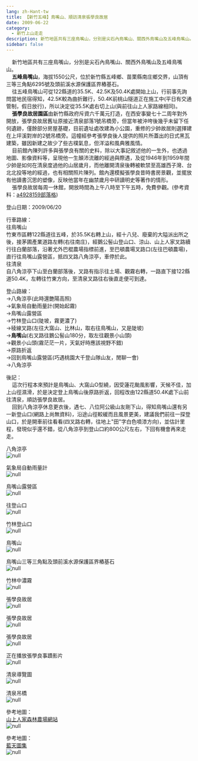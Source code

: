 ```yaml
---
lang: zh-Hant-tw
title: 【新竹五峰】鳥嘴山、順訪清泉張學良故居
date: 2009-06-22
category: 
  - 新竹上山走走
description: 新竹地區共有三座鳥嘴山，分別是尖石內鳥嘴山、關西外鳥嘴山及五峰鳥嘴山。 五峰鳥嘴山，海拔1550公尺，位於新竹縣五峰鄉、苗栗縣南庄鄉交界，山頂有三等三角點6295號及頭前溪水源保護區界樁基石。 往五峰鳥嘴山可從122縣道的35.5K、42.5K及50.4K處開始上山，行前事先詢問當地民宿得知，42.5K較為曲折難行，50.4K前桃山隧道正在施工中(平日有交通管制，假日放行)，所以決定從35.5K處右切上山(與前往山上人家路線相同)。 張學良故居園區由新竹縣政府斥資六千萬元打造，在西安事變七十二周年對外開放，張學良故居舊址原接近清泉部落1號吊橋旁，但當年被沖垮後幾乎未留下任何遺跡，僅餘部分房屋基礎，目前遺址處改建為小公園，重修的少帥故居則選擇建在上坪溪對岸的2號吊橋旁。這幢經參考張學良後人提供的照片所蓋出的日式黑瓦建築，雖因新建之故少了些古樸氣息，但洋溢和風典雅風情。 目前館內陳列許多與張學良有關的史料，除以大事記敘述他的一生外，也透過地圖、影像資料等，呈現他一生顛沛流離的經過與際遇，及從1946年到1959年間少帥是如何在清泉度過他的山居歲月，而他離開清泉後轉被軟禁至高雄西子灣、台北北投等地的經過，也有相關照片陳列。館內還模擬張學良昔時書房景觀，並擺放有他讀書沉思的塑像，反映他當年在幽禁歲月中研讀明史等著作的情形。 張學良故居每周一休館，開放時間為上午八時至下午五時，免費參觀。(參考資料：[a4928159部落格](http://www.wretch.cc/blog/a4928159/25809951))
sidebar: false
---
```


    新竹地區共有三座鳥嘴山，分別是尖石內鳥嘴山、關西外鳥嘴山及五峰鳥嘴山。  
    **五峰鳥嘴山**，海拔1550公尺，位於新竹縣五峰鄉、苗栗縣南庄鄉交界，山頂有三等三角點6295號及頭前溪水源保護區界樁基石。  
    往五峰鳥嘴山可從122縣道的35.5K、42.5K及50.4K處開始上山，行前事先詢問當地民宿得知，42.5K較為曲折難行，50.4K前桃山隧道正在施工中(平日有交通管制，假日放行)，所以決定從35.5K處右切上山(與前往山上人家路線相同)。  
    **張學良故居園區**由新竹縣政府斥資六千萬元打造，在西安事變七十二周年對外開放，張學良故居舊址原接近清泉部落1號吊橋旁，但當年被沖垮後幾乎未留下任何遺跡，僅餘部分房屋基礎，目前遺址處改建為小公園，重修的少帥故居則選擇建在上坪溪對岸的2號吊橋旁。這幢經參考張學良後人提供的照片所蓋出的日式黑瓦建築，雖因新建之故少了些古樸氣息，但洋溢和風典雅風情。  
    目前館內陳列許多與張學良有關的史料，除以大事記敘述他的一生外，也透過地圖、影像資料等，呈現他一生顛沛流離的經過與際遇，及從1946年到1959年間少帥是如何在清泉度過他的山居歲月，而他離開清泉後轉被軟禁至高雄西子灣、台北北投等地的經過，也有相關照片陳列。館內還模擬張學良昔時書房景觀，並擺放有他讀書沉思的塑像，反映他當年在幽禁歲月中研讀明史等著作的情形。  
    張學良故居每周一休館，開放時間為上午八時至下午五時，免費參觀。(參考資料：[a4928159部落格](http://www.wretch.cc/blog/a4928159/25809951))

登山日期：2009/06/20

行車路線：  
往鳥嘴山  
竹東市區轉122縣道往五峰，於35.5K右轉上山，經十八兒、廢棄的大隘派出所之後，接茅圃產業道路左轉(右往南庄)，經鵝公髻山登山口、涼山、山上人家叉路續行往白蘭部落，沿著尤外巴棍農場指標前進，至巴頓農場叉路口(左往巴頓農場)，直行往鳥嘴山露營區，抵四叉路八角涼亭，車停於此。  
往清泉  
自八角涼亭下山至白蘭部落後，叉路有指示往土場、觀霧右轉，一路直下接122縣道50.4K，左轉往竹東方向，至清泉叉路往右後直走便可到達。

登山路線：  
→八角涼亭(此時還艷陽高照)  
→氣象局自動雨量計(開始起霧)  
→鳥嘴山露營區  
→竹林登山口(陡坡，霧更濃了)  
→稜線叉路(左往大窩山、比林山，取右往鳥嘴山，又是陡坡)  
→**鳥嘴山**(右叉路往鵝公髻山180分，取左往觀景小山頭)  
→觀景小山頭(霧茫茫一片，天氣好時應該視野不錯)  
→原路折返  
→回到鳥嘴山露營區(巧遇桃園大千登山隊山友，閒聊一會)  
→八角涼亭

後記：  
    這次行程本來預計是鳥嘴山、大窩山O型繞，因受蓮花颱風影響，天候不佳，加上山徑濕滑，於是決定登上鳥嘴山後原路折返，回程改由122縣道50.4K處下山前往清泉，順訪張學良故居。  
    回到八角涼亭休息更衣後，遇七、八位阿公級山友剛下山，得知鳥嘴山還有另一新登山口(網路上尚無資料)，沿途山徑較緩而且風景更美，建議我們前往一探登山口，於是開車前往看看(四叉路右轉，往地上"田"字白色噴漆方向)，並估計里程，發現似乎還不錯，從八角涼亭到登山口約800公尺左右，下回有機會再來走走。

八角涼亭  
![null](image/126836313_l.jpg)

氣象局自動雨量計  
![null](image/126836322_l.jpg)

鳥嘴山露營區  
![null](image/126836334_l.jpg)

往登山口  
![null](image/126836339_l.jpg)

竹林登山口  
![null](image/126836344_l.jpg)

鳥嘴山  
![null](image/126836350_l.jpg)

鳥嘴山三等三角點及頭前溪水源保護區界樁基石  
![null](image/126836425_l.jpg)

竹林中濃霧  
![null](image/126836429_l.jpg)

張學良故居  
![null](image/126836449_l.jpg)

張學良故居  
![null](image/126836577_l.jpg)

張學良故居  
![null](image/126836579_l.jpg)

正在播放張學良事蹟影片  
![null](image/126836582_l.jpg)

清泉導覽圖  
![null](image/126836593_l.jpg)

清泉吊橋  
![null](image/126836670_l.jpg)

參考地圖：  
[山上人家森林農場網站](http://www.forest-park.biz/news/data/map12.jpg)  
![null](image/121692031_l.jpg)

參考地圖：  
[藍天圖集](http://www.keepon.com.tw/ActiveSite/Article/One.asp?ArticleID=7012)  
![null](image/126836779_l.jpg)